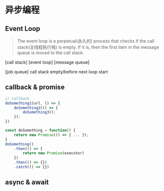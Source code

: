 # 异步编程

## Event Loop

> The event loop is a perpetual(永久的) process that checks if the call stack(主线程执行栈) is empty.
> If it is, then the first item in the message queue is moved to the call stack.

[call stack] [event loop] [message queue]

[job queue] call stack empty/before next loop start

## callback & promise

```javascript
// callback
doSomething1(url, () => {
    doSomething2(() => {
        doSomething3();
    });
})

const doSomething = function() {
    return new Promise(() => { ... });
}
doSomething()
    .then(() => {
        return new Promise(executor)
    })
    .then(() => {})
    .catch(() => {})
```

## async & await
